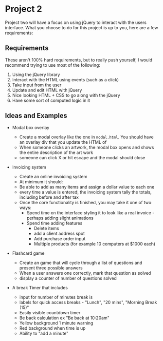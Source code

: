 # Project 2 

Project two will have a focus on using jQuery to interact with the users interface. What you choose to do for this project is up to you, here are a few requirements: 

## Requirements

These aren't 100% hard requirements, but to really push yourself, I would recommend trying to use most of the following:

1. Using the jQuery library
2. Interact with the HTML using events  (such as a click)
3. Take input from the user 
4. Update and edit HTML with jQuery
5. Nice looking HTML + CSS to go along with the jQuery
6. Have some sort of computed logic in it


## Ideas and Examples

- Modal box overlay
	+ Create a modal overlay like the one in `modal.html`. You should have an overlay div that you update the HTML of
	+ When someone clicks an artwork, the modal box opens and shows the entire description of the art work
	+ someone can click X or hit escape and the modal should close

- Invoicing system
	+ Create an online invoicing system
	+ At minimum it should:
	+ Be able to add as many items and assign a dollar value to each one
	+ every time a value is entered, the invoicing system tally the totals, including before and after tax
	+ Once the core functionality is finished, you may take it one of two ways:
		* Spend time on the interface styling it to look like a real invoice - perhaps adding slight animations
		* Spend time adding features
			*  Delete items
			*  add a client address spot
			*  Add purchase order input
			*  Multiple products (for example 10 computers at $1000 each)

- Flashcard game
	+ Create an game that will cycle through a list of questions and present three possible answers
	+ When a user answers one correctly, mark that question as solved
	+ display a counter of number of questions solved

- A break Timer that includes
	+ input for number of minutes break is
	+ labels for quick access breaks - "Lunch", "20 mins", "Morning Break (15)"
	+ Easily visible countdown timer
	+ Be back calculation ex "Be back at 10:20am"
	+ Yellow background 1 minute warning
	+ Red background when time is up
	+ Ability to "add a minute"
 


